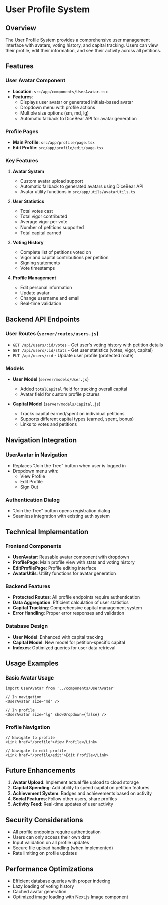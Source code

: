 # User Profile System

## Overview
The User Profile System provides a comprehensive user management interface with avatars, voting history, and capital tracking. Users can view their profile, edit their information, and see their activity across all petitions.

## Features

### User Avatar Component
- **Location**: `src/app/components/UserAvatar.tsx`
- **Features**:
  - Displays user avatar or generated initials-based avatar
  - Dropdown menu with profile actions
  - Multiple size options (sm, md, lg)
  - Automatic fallback to DiceBear API for avatar generation

### Profile Pages
- **Main Profile**: `src/app/profile/page.tsx`
- **Edit Profile**: `src/app/profile/edit/page.tsx`

### Key Features
1. **Avatar System**
   - Custom avatar upload support
   - Automatic fallback to generated avatars using DiceBear API
   - Avatar utility functions in `src/app/utils/avatarUtils.ts`

2. **User Statistics**
   - Total votes cast
   - Total vigor contributed
   - Average vigor per vote
   - Number of petitions supported
   - Total capital earned

3. **Voting History**
   - Complete list of petitions voted on
   - Vigor and capital contributions per petition
   - Signing statements
   - Vote timestamps

4. **Profile Management**
   - Edit personal information
   - Update avatar
   - Change username and email
   - Real-time validation

## Backend API Endpoints

### User Routes (`server/routes/users.js`)
- `GET /api/users/:id/votes` - Get user's voting history with petition details
- `GET /api/users/:id/stats` - Get user statistics (votes, vigor, capital)
- `PUT /api/users/:id` - Update user profile (protected route)

### Models
- **User Model** (`server/models/User.js`)
  - Added `totalCapital` field for tracking overall capital
  - Avatar field for custom profile pictures

- **Capital Model** (`server/models/Capital.js`)
  - Tracks capital earned/spent on individual petitions
  - Supports different capital types (earned, spent, bonus)
  - Links to votes and petitions

## Navigation Integration

### UserAvatar in Navigation
- Replaces "Join the Tree" button when user is logged in
- Dropdown menu with:
  - View Profile
  - Edit Profile
  - Sign Out

### Authentication Dialog
- "Join the Tree" button opens registration dialog
- Seamless integration with existing auth system

## Technical Implementation

### Frontend Components
- **UserAvatar**: Reusable avatar component with dropdown
- **ProfilePage**: Main profile view with stats and voting history
- **EditProfilePage**: Profile editing interface
- **AvatarUtils**: Utility functions for avatar generation

### Backend Features
- **Protected Routes**: All profile endpoints require authentication
- **Data Aggregation**: Efficient calculation of user statistics
- **Capital Tracking**: Comprehensive capital management system
- **Error Handling**: Proper error responses and validation

### Database Design
- **User Model**: Enhanced with capital tracking
- **Capital Model**: New model for petition-specific capital
- **Indexes**: Optimized queries for user data retrieval

## Usage Examples

### Basic Avatar Usage
```tsx
import UserAvatar from '../components/UserAvatar'

// In navigation
<UserAvatar size="md" />

// In profile
<UserAvatar size="lg" showDropdown={false} />
```

### Profile Navigation
```tsx
// Navigate to profile
<Link href="/profile">View Profile</Link>

// Navigate to edit profile
<Link href="/profile/edit">Edit Profile</Link>
```

## Future Enhancements

1. **Avatar Upload**: Implement actual file upload to cloud storage
2. **Capital Spending**: Add ability to spend capital on petition features
3. **Achievement System**: Badges and achievements based on activity
4. **Social Features**: Follow other users, share profiles
5. **Activity Feed**: Real-time updates of user activity

## Security Considerations

- All profile endpoints require authentication
- Users can only access their own data
- Input validation on all profile updates
- Secure file upload handling (when implemented)
- Rate limiting on profile updates

## Performance Optimizations

- Efficient database queries with proper indexing
- Lazy loading of voting history
- Cached avatar generation
- Optimized image loading with Next.js Image component
